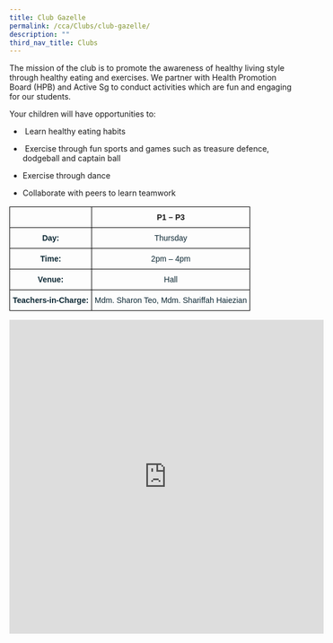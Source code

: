 ```yaml
---
title: Club Gazelle
permalink: /cca/Clubs/club-gazelle/
description: ""
third_nav_title: Clubs
---
```

The mission of the club is to promote the awareness of healthy living style through healthy eating and exercises. We partner with Health Promotion Board (HPB) and Active Sg to conduct activities which are fun and engaging for our students.&nbsp;

Your children will have opportunities to:

* &nbsp;Learn healthy eating habits&nbsp;

* &nbsp;Exercise through fun sports and games such as treasure defence, dodgeball and captain ball&nbsp;

* Exercise through dance

* Collaborate with peers to learn teamwork

<style type="text/css">
.tg  {border-collapse:collapse;border-spacing:0;}
.tg td{border-color:black;border-style:solid;border-width:1px;font-family:Arial, sans-serif;font-size:14px;
  overflow:hidden;padding:10px 5px;word-break:normal;}
.tg th{border-color:black;border-style:solid;border-width:1px;font-family:Arial, sans-serif;font-size:14px;
  font-weight:normal;overflow:hidden;padding:10px 5px;word-break:normal;}
.tg .tg-z01w{color:#0C2733;font-weight:bold;text-align:left;vertical-align:top}
.tg .tg-amwm{font-weight:bold;text-align:center;vertical-align:top}
.tg .tg-s7de{color:#0C2733;font-weight:bold;text-align:center;vertical-align:top}
.tg .tg-eohv{color:#0C2733;text-align:center;vertical-align:top}
</style>
<table class="tg">
<thead>
  <tr>
    <th class="tg-z01w"></th>
    <th class="tg-amwm">P1 – P3</th>
  </tr>
</thead>
<tbody>
  <tr>
    <td class="tg-s7de">Day:</td>
    <td class="tg-eohv">Thursday</td>
  </tr>
  <tr>
    <td class="tg-s7de">Time:</td>
    <td class="tg-eohv">2pm – 4pm</td>
  </tr>
  <tr>
    <td class="tg-s7de">Venue:</td>
    <td class="tg-eohv">Hall</td>
  </tr>
  <tr>
    <td class="tg-s7de">Teachers-in-Charge:</td>
    <td class="tg-eohv">Mdm. Sharon Teo, Mdm. Shariffah Haiezian</td>
  </tr>
</tbody>
</table>

<iframe allowfullscreen="true" height="560" width="560" frameborder="0" src="https://docs.google.com/presentation/d/e/2PACX-1vStYwGpS5yOH8bjyyricYo0wXt3KxXNgmI--bV8nqP0bC6-LYhufUPyzkb-k2GxW5I7r25E4lV-Dl--/embed?start=true&amp;loop=true&amp;delayms=3000"></iframe>